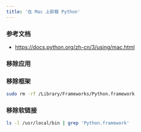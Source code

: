 ```yaml
---
title: '在 Mac 上卸载 Python'
---
```


### 参考文档

- https://docs.python.org/zh-cn/3/using/mac.html

### 移除应用

### 移除框架

```bash
sudo rm -rf /Library/Frameworks/Python.framework
```

### 移除软链接

```bash
ls -l /usr/local/bin | grep 'Python.framework'
```
